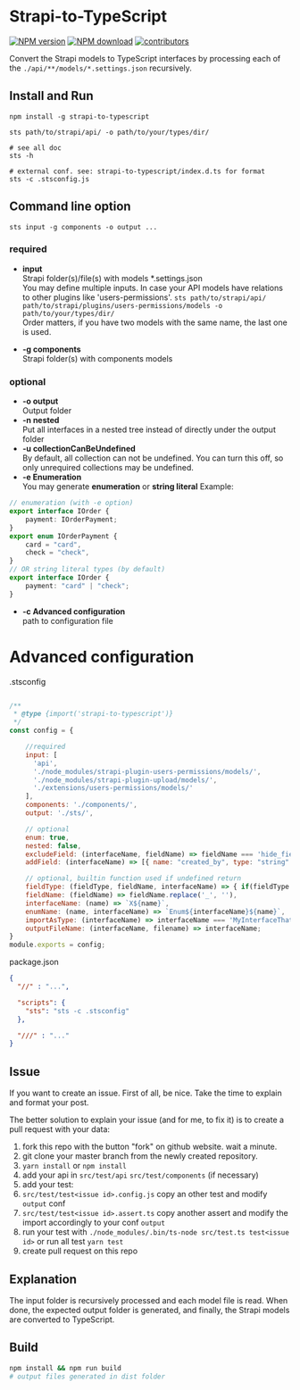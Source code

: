 # Strapi-to-TypeScript


<span><a href="https://www.npmjs.com/package/strapi-to-typescript" title="View this project on NPM"><img src="https://img.shields.io/npm/v/strapi-to-typescript.svg" alt="NPM version" /></a></span>
<span><a href="https://www.npmjs.com/package/strapi-to-typescript" title="View this project on NPM"><img src="https://img.shields.io/npm/dm/strapi-to-typescript.svg" alt="NPM download" /></a></span>
<span><a href="https://github.com/erikvullings/strapi-to-typescript/" title="View this project on Github"><img src="https://img.shields.io/github/contributors/erikvullings/strapi-to-typescript" alt="contributors" /></a></span>


Convert the Strapi models to TypeScript interfaces by processing each of the `./api/**/models/*.settings.json` recursively.

## Install and Run

```shell
npm install -g strapi-to-typescript

sts path/to/strapi/api/ -o path/to/your/types/dir/

# see all doc
sts -h

# external conf. see: strapi-to-typescript/index.d.ts for format
sts -c .stsconfig.js
```

## Command line option

`sts input -g components -o output ...`

### required
* **input**  
Strapi folder(s)/file(s) with models *.settings.json  
You may define multiple inputs. In case your API models have relations to other plugins like 'users-permissions'.
`sts path/to/strapi/api/ path/to/strapi/plugins/users-permissions/models -o path/to/your/types/dir/`  
Order matters, if you have two models with the same name, the last one is used.

* **-g components**  
Strapi folder(s) with components models

### optional
* **-o output**  
Output folder
* **-n nested**  
Put all interfaces in a nested tree instead of directly under the output folder
* **-u collectionCanBeUndefined**  
By default, all collection can not be undefined. You can turn this off, so only unrequired collections may be undefined.
* **-e Enumeration**  
You may generate **enumeration** or **string literal**
Example:
```typescript
// enumeration (with -e option) 
export interface IOrder {
    payment: IOrderPayment;
}
export enum IOrderPayment {
    card = "card",
    check = "check",
}
// OR string literal types (by default)
export interface IOrder {
    payment: "card" | "check";
}
```

* **-c Advanced configuration**  
path to configuration file

# Advanced configuration

.stsconfig
```javascript

/**
 * @type {import('strapi-to-typescript')}
 */
const config = {

    //required 
    input: [
      'api',
      './node_modules/strapi-plugin-users-permissions/models/',
      './node_modules/strapi-plugin-upload/models/',
      './extensions/users-permissions/models/'
    ],
    components: './components/',
    output: './sts/',

    // optional
    enum: true,
    nested: false,
    excludeField: (interfaceName, fieldName) => fieldName === 'hide_field',
    addField: (interfaceName) => [{ name: "created_by", type: "string" }],

    // optional, builtin function used if undefined return
    fieldType: (fieldType, fieldName, interfaceName) => { if(fieldType == 'datetime') return 'string' },
    fieldName: (fieldName) => fieldName.replace('_', ''),
    interfaceName: (name) => `X${name}`,
    enumName: (name, interfaceName) => `Enum${interfaceName}${name}`,
    importAsType: (interfaceName) => interfaceName === 'MyInterfaceThatWantsToImportAsTypes' /* or just true */,
    outputFileName: (interfaceName, filename) => interfaceName;
}
module.exports = config;
```

package.json
```json
{
  "//" : "...",

  "scripts": {
    "sts": "sts -c .stsconfig"
  },

  "///" : "..."
}
```

## Issue

If you want to create an issue. First of all, be nice. Take the time to explain and format your post.

The better solution to explain your issue (and for me, to fix it) is to create a pull request with your data:

1. fork this repo with the button "fork" on github website. wait a minute.
1. git clone your master branch from the newly created repository.
1. `yarn install` or `npm install`
1. add your api in `src/test/api` `src/test/components` (if necessary)
1. add your test:
  1. `src/test/test<issue id>.config.js` copy an other test and modify `output` conf
  1. `src/test/test<issue id>.assert.ts` copy another assert and modify the import accordingly to your conf `output`
1. run your test with `./node_modules/.bin/ts-node src/test.ts test<issue id>` or run all test `yarn test`
1. create pull request on this repo

## Explanation

The input folder is recursively processed and each model file is read. When done, the expected output folder is generated, and finally, the Strapi models are converted to TypeScript.

## Build

```sh
npm install && npm run build
# output files generated in dist folder
```
